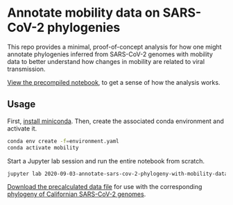 # Annotate mobility data on SARS-CoV-2 phylogenies

This repo provides a minimal, proof-of-concept analysis for how one might annotate phylogenies inferred from SARS-CoV-2 genomes with mobility data to better understand how changes in mobility are related to viral transmission.

[View the precompiled notebook](2020-09-03-annotate-sars-cov-2-phylogeny-with-mobility-data.ipynb), to get a sense of how the analysis works.

## Usage

First, [install miniconda](https://docs.conda.io/en/latest/miniconda.html).
Then, create the associated conda environment and activate it.

```bash
conda env create -f=environment.yaml
conda activate mobility
```

Start a Jupyter lab session and run the entire notebook from scratch.

```bash
jupyter lab 2020-09-03-annotate-sars-cov-2-phylogeny-with-mobility-data.ipynb
```

[Download the precalculated data file](california_mobility.csv) for use with the corresponding [phylogeny of Californian SARS-CoV-2 genomes](https://nextstrain.org/community/czbiohub/covidtracker/ca).
